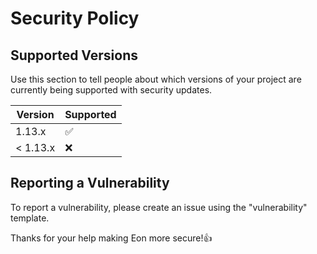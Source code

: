 # Security Policy

## Supported Versions

Use this section to tell people about which versions of your project are
currently being supported with security updates.

| Version  | Supported          |
| -------- | ------------------ |
| 1.13.x   | :white_check_mark: |
| < 1.13.x | :x:                |

## Reporting a Vulnerability

To report a vulnerability, please create an issue using the "vulnerability" template.

Thanks for your help making Eon more secure!👍
